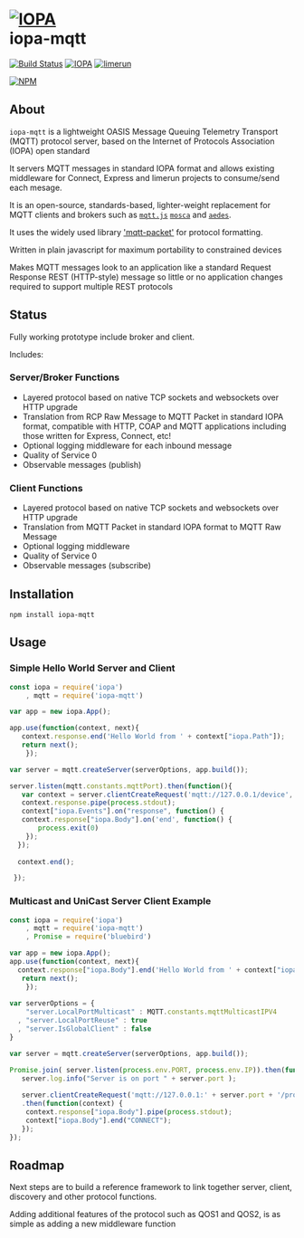 # [![IOPA](http://iopa.io/iopa.png)](http://iopa.io)<br> iopa-mqtt

[![Build Status](https://api.shippable.com/projects/55986ca7edd7f2c05258f2e7/badge?branchName=master)](https://app.shippable.com/projects/55986ca7edd7f2c05258f2e7) 
[![IOPA](https://img.shields.io/badge/iopa-middleware-99cc33.svg?style=flat-square)](http://iopa.io)
[![limerun](https://img.shields.io/badge/limerun-certified-3399cc.svg?style=flat-square)](https://nodei.co/npm/limerun/)

[![NPM](https://nodei.co/npm/iopa-mqtt.png?downloads=true)](https://nodei.co/npm/iopa-mqtt/)

## About
`iopa-mqtt` is a lightweight OASIS Message Queuing Telemetry Transport (MQTT) protocol server, based on the Internet of Protocols Association (IOPA) open standard  

It servers MQTT messages in standard IOPA format and allows existing middleware for Connect, Express and limerun projects to consume/send each mesage.

It is an open-source, standards-based, lighter-weight replacement for MQTT clients and brokers such as [`mqtt.js`](https://github.com/mqttjs/MQTT.js) [`mosca`](https://github.com/mcollina/mosca) and [`aedes`](https://github.com/mcollina/aedes). 

It uses the widely used library ['mqtt-packet'](https://github.com/mqttjs/mqtt-packet) for protocol formatting.

Written in plain javascript for maximum portability to constrained devices

Makes MQTT messages look to an application like a standard Request Response REST (HTTP-style) message so little or no application changes required to support multiple REST protocols

## Status

Fully working prototype include broker and client.

Includes:

### Server/Broker Functions

  * Layered protocol based on native TCP sockets and websockets over HTTP upgrade
  * Translation from RCP Raw Message to MQTT Packet in standard IOPA format, compatible with HTTP, COAP and MQTT applications including those written for Express, Connect, etc!
  * Optional logging middleware for each inbound message
  * Quality of Service 0
  * Observable messages (publish)
  
### Client Functions
  * Layered protocol based on native TCP sockets and websockets over HTTP upgrade
  * Translation from MQTT Packet in standard IOPA format to MQTT Raw Message
  * Optional logging middleware 
  * Quality of Service 0
  * Observable messages (subscribe)
  
## Installation

    npm install iopa-mqtt

## Usage
    
### Simple Hello World Server and Client
``` js
const iopa = require('iopa')
    , mqtt = require('iopa-mqtt')      

var app = new iopa.App();

app.use(function(context, next){
   context.response.end('Hello World from ' + context["iopa.Path"]);
   return next();
    });

var server = mqtt.createServer(serverOptions, app.build());

server.listen(mqtt.constants.mqttPort).then(function(){
   var context = server.clientCreateRequest('mqtt://127.0.0.1/device', "CONNECT");
   context.response.pipe(process.stdout);
   context["iopa.Events"].on("response", function() {
   context.response["iopa.Body"].on('end', function() {
       process.exit(0)
    });
  });
  
  context.end();

 });

``` 

### Multicast and UniCast Server Client Example
``` js
const iopa = require('iopa')
    , mqtt = require('iopa-mqtt')      
    , Promise = require('bluebird')

var app = new iopa.App();
app.use(function(context, next){
  context.response["iopa.Body"].end('Hello World from ' + context["iopa.Path"]);
   return next();
    });
    
var serverOptions = {
    "server.LocalPortMulticast" : MQTT.constants.mqttMulticastIPV4
  , "server.LocalPortReuse" : true
  , "server.IsGlobalClient" : false
}

var server = mqtt.createServer(serverOptions, app.build());

Promise.join( server.listen(process.env.PORT, process.env.IP)).then(function(){
   server.log.info("Server is on port " + server.port );
  
   server.clientCreateRequest('mqtt://127.0.0.1:' + server.port + '/projector', "GET")
   .then(function(context) {
    context.response["iopa.Body"].pipe(process.stdout);
    context["iopa.Body"].end("CONNECT");
   });
});
``` 
  
## Roadmap

Next steps are to build a reference framework to link together server, client, discovery and other protocol functions.

Adding additional features of the protocol such as QOS1 and QOS2, is as simple as adding a new middleware function 
  

 